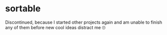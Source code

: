 # sortable

Discontinued, because I started other projects again and am unable to finish any of them before new cool ideas distract me 🙄
